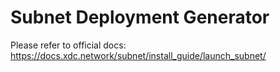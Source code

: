 # Subnet Deployment Generator

Please refer to official docs: https://docs.xdc.network/subnet/install_guide/launch_subnet/
